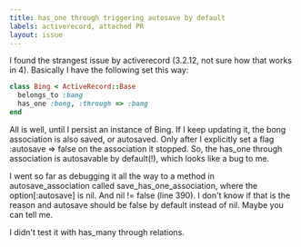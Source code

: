 ```yaml
---
title: has_one through triggering autosave by default
labels: activerecord, attached PR
layout: issue
---
```


I found the strangest issue by activerecord (3.2.12, not sure how that works in 4). Basically I have the following set this way:

``` ruby
class Bing < ActiveRecord::Base
  belongs_to :bang
  has_one :bong, :through => :bang
end
```

All is well, until I persist an instance of Bing. If I keep updating it, the bong association is also saved, or autosaved. Only after I explicitly set a flag :autosave => false on the association it stopped. So, the has_one through association is autosavable by default(!), which looks like a bug to me. 

I went so far as debugging it all the way to a method in autosave_association called save_has_one_association, where the option[:autosave] is nil. And nil != false (line 390). I don't know if that is the reason and autosave should be false by default instead of nil. Maybe you can tell me.

I didn't test it with has_many through relations. 

